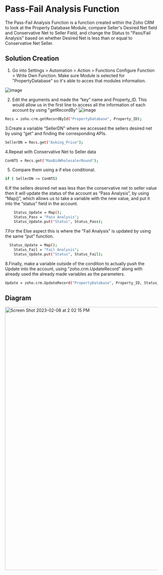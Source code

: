 # Pass-Fail Analysis Function

The Pass-Fail Analysis Function is a function created within the Zoho CRM to look at the Property Database Module, compare Seller's Desired Net field and Conservative Net to Seller Field, and change the Status to "Pass/Fail Analysis" based on whether Desired Net is less than or equal to Conservative Net Seller.

## Solution Creation
1. Go into Settings > Automation > Action > Functions Configure Function > Write Own Function. Make sure Module is selected for "PropertyDatabase" so it's able to acces that modules information.

![image](https://user-images.githubusercontent.com/124835926/217658823-3d99df7b-75d7-44d8-a3c9-04a7b04c102c.png)

2. Edit the arguments and made the “key” name and Property_ID. This would allow us in the first line to access all the information of each account by using "getRecordBy"
![image](https://user-images.githubusercontent.com/124835926/217657957-6f305653-640c-4887-ba43-a0d6d8d105c2.png)
```bash
Recs = zoho.crm.getRecordById("PropertyDatabase", Property_ID);
```
3.Create a variable “SellerDN” where we accessed the sellers desired net by using “get” and finding the corresponding APIs.
```bash
SellerDN = Recs.get("Asking_Price");
```
4.Repeat with Conservative Net to Seller data
```bash
ConNTS = Recs.get("MaxBidWholesalerRound");
```
5. Compare them using a if else conditional.
```bash
if ( SellerDN <= ConNTS)
```
6.If the sellers desired net was less than the conservative net to seller value then it will update the status of the account as “Pass Analysis”, by using “Map()”, which allows us to take a variable with the new value, and put it into the “status” field in the account.
```bash
	Status_Update = Map();
	Status_Pass = "Pass Analysis";
	Status_Update.put("Status", Status_Pass);
```
7.For the Else aspect this is where the "Fail Analysis" is updated by using the same “put” function.
```bash
  Status_Update = Map();
	Status_Fail = "Fail Analysis";
	Status_Update.put("Status", Status_Fail);
```
8.Finally, make a variable outside of the condition to actually push the Update into the account, using "zoho.crm.UpdateRecord" along with already used the already made variables as the parameters.
```bash
Update = zoho.crm.UpdateRecord("PropertyDatabase", Property_ID, Status_Update);
```

## Diagram
<img width="863" alt="Screen Shot 2023-02-08 at 2 02 15 PM" src="https://user-images.githubusercontent.com/124835662/217654741-f3d49892-3801-4a6f-b905-f5c1ba709e84.png">
